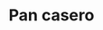 ---
title: "Pan casero"
url: /ciudad-satelite/pan-casero-avenida-ciudad-satelite/
shop: panadería
---